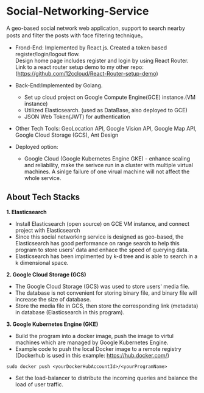 # Social-Networking-Service
A geo-based social network web application, support to search nearby posts and filter the posts with face filtering technique。

* Frond-End: Implemented by React.js. Created a token based register/login/logout flow. <br>
Design home page includes register and login by using React Router.<br>
Link to a react router setup demo to my other repo: (https://github.com/12ccloud/React-Router-setup-demo)
* Back-End:Implemented by Golang. 
  - Set up cloud project on Google Compute Engine(GCE) instance.(VM instance)
  - Utilized Elasticsearch. (used as DataBase, also deployed to GCE)
  - JSON Web Token(JWT) for authentication

* Other Tech Tools: GeoLocation API, Google Vision API, Google Map API,  Google Cloud Storage (GCS), Ant Design
* Deployed option:
  - Google Cloud (Google Kubernetes Engine GKE) - enhance scaling and reliability, make the serivce run in a cluster with multiple virtual machines. A sinlge
  failure of one virual machine will not affect the whole service.
  
## About Tech Stacks
**1. Elasticsearch**<br>
* Install Elasticsearch (open source) on GCE VM instance, and connect project with Elasticsearch
* Since this social networking service is designed as geo-based, the Elasticsearch has good performance on range search to help this program to store users' data and enhace the speed of querying data.
* Elasticsearch has been implmented by k-d tree and is able to search in a k dimensional space.


**2. Google Cloud Storage (GCS)**<br>
* The Google Cloud Storage (GCS) was used to store users' media file.
* The database is not convenient for storing binary file, and binary file will increase the size of database.
* Store the media file in GCS, then store the corresponding link (metadata) in database (Elasticsearch in this program).

**3. Google Kubernetes Engine (GKE)**<br>
* Build the program into a docker image, push the image to virtul machines which are managed by Google Kubernetes Engine.
* Example code to push the local Docker image to a remote registry (Dockerhub is used in this example:  https://hub.docker.com/)
```
sudo docker push <yourDockerHubAccountId>/<yourProgramName>
```
* Set the load-balancer to distribute the incoming queries and balance the load of user traffic.

